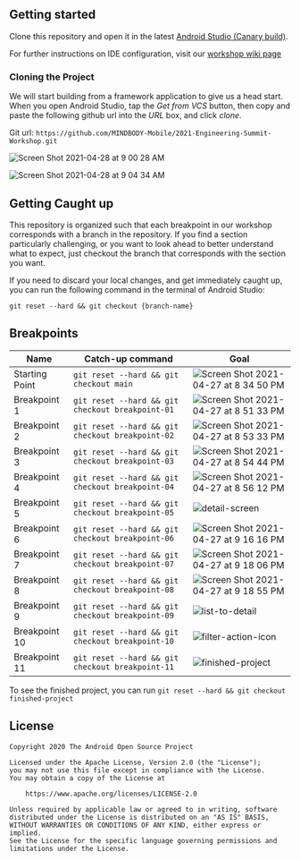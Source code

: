 ## Getting started
Clone this repository and open it in the latest [Android Studio (Canary build)](https://developer.android.com/studio/preview).

For further instructions on IDE configuration, visit our [workshop wiki page](https://dev.azure.com/mindbody/MBScrum/_wiki/wikis/MBScrum.wiki/5670/IDE-Configuration)


### Cloning the Project
We will start building from a framework application to give us a head start.  When you open Android Studio, tap the _Get from VCS_ button, then copy and paste the following github url into the _URL_ box, and click _clone_.

Git url: `https://github.com/MINDBODY-Mobile/2021-Engineering-Summit-Workshop.git` 

![Screen Shot 2021-04-28 at 9 00 28 AM](https://user-images.githubusercontent.com/561521/116436353-2f7bac80-a801-11eb-863e-8ec084c464a1.png)

![Screen Shot 2021-04-28 at 9 04 34 AM](https://user-images.githubusercontent.com/561521/116436369-32769d00-a801-11eb-9a26-4bb485a68def.png)


## Getting Caught up
This repository is organized such that each breakpoint in our workshop corresponds with a branch in the repository.  If you find a section particularly challenging, or you want to look ahead to better understand what to expect, just checkout the branch that corresponds with the section you want.

If you need to discard your local changes, and get immediately caught up, you can run the following command in the terminal of Android Studio:

`git reset --hard && git checkout {branch-name}`


## Breakpoints

| Name | Catch-up command | Goal |
|------|------------------|------|
| Starting Point | `git reset --hard && git checkout main` | ![Screen Shot 2021-04-27 at 8 34 50 PM](https://user-images.githubusercontent.com/561521/116343219-e4c64a00-a798-11eb-8c52-b13b572c1418.png) |
| Breakpoint 1 | `git reset --hard && git checkout breakpoint-01` | ![Screen Shot 2021-04-27 at 8 51 33 PM](https://user-images.githubusercontent.com/561521/116344012-67033e00-a79a-11eb-8a28-abfcfe63aef5.png) |
| Breakpoint 2 | `git reset --hard && git checkout breakpoint-02` | ![Screen Shot 2021-04-27 at 8 53 33 PM](https://user-images.githubusercontent.com/561521/116344182-a7fb5280-a79a-11eb-96cd-8fb256731a8d.png) |
| Breakpoint 3 | `git reset --hard && git checkout breakpoint-03` | ![Screen Shot 2021-04-27 at 8 54 44 PM](https://user-images.githubusercontent.com/561521/116344297-d9741e00-a79a-11eb-9317-5592324a30dc.png) |
| Breakpoint 4 | `git reset --hard && git checkout breakpoint-04` | ![Screen Shot 2021-04-27 at 8 56 12 PM](https://user-images.githubusercontent.com/561521/116344406-06283580-a79b-11eb-8d6a-c1553975be8e.png) |
| Breakpoint 5 | `git reset --hard && git checkout breakpoint-05` | ![detail-screen](https://user-images.githubusercontent.com/561521/116345663-6c15bc80-a79d-11eb-93ee-3439c727a238.gif) |
| Breakpoint 6 | `git reset --hard && git checkout breakpoint-06` | ![Screen Shot 2021-04-27 at 9 16 16 PM](https://user-images.githubusercontent.com/561521/116345875-d890bb80-a79d-11eb-8739-c10e992eb9f6.png) |
| Breakpoint 7 | `git reset --hard && git checkout breakpoint-07` | ![Screen Shot 2021-04-27 at 9 18 06 PM](https://user-images.githubusercontent.com/561521/116345980-168ddf80-a79e-11eb-84c8-ca3036df19a4.png) |
| Breakpoint 8 | `git reset --hard && git checkout breakpoint-08` | ![Screen Shot 2021-04-27 at 9 18 55 PM](https://user-images.githubusercontent.com/561521/116346026-33c2ae00-a79e-11eb-9cd3-e24bb8e1bd03.png) |
| Breakpoint 9 | `git reset --hard && git checkout breakpoint-09` | ![list-to-detail](https://user-images.githubusercontent.com/561521/116346184-94ea8180-a79e-11eb-8cdc-6e0e06469f35.gif) |
| Breakpoint 10 | `git reset --hard && git checkout breakpoint-10` | ![filter-action-icon](https://user-images.githubusercontent.com/561521/116346477-35d93c80-a79f-11eb-875c-c3a67698d198.gif) |
| Breakpoint 11 | `git reset --hard && git checkout breakpoint-11` | ![finished-project](https://user-images.githubusercontent.com/561521/116346789-c9127200-a79f-11eb-9fe7-be5a6400b7c9.gif) |


To see the finished project, you can run `git reset --hard && git checkout finished-project`

## License
```
Copyright 2020 The Android Open Source Project

Licensed under the Apache License, Version 2.0 (the "License");
you may not use this file except in compliance with the License.
You may obtain a copy of the License at

    https://www.apache.org/licenses/LICENSE-2.0

Unless required by applicable law or agreed to in writing, software
distributed under the License is distributed on an "AS IS" BASIS,
WITHOUT WARRANTIES OR CONDITIONS OF ANY KIND, either express or implied.
See the License for the specific language governing permissions and
limitations under the License.
```
